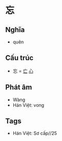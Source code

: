 # 忘

## Nghĩa

* quên

## Cấu trúc
* 忘 = [亡](亡.md) [心](心.md)

## Phát âm

* Wàng
* Hán Việt: vong

## Tags
* Hán Việt: Sơ cấp//25

<script>window.HANZI_FIELD='忘';</script>
